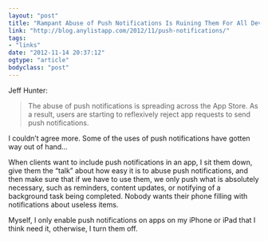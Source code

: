 ```yaml
---
layout: "post"
title: "Rampant Abuse of Push Notifications Is Ruining Them For All Developers"
link: "http://blog.anylistapp.com/2012/11/push-notifications/"
tags: 
- "links"
date: "2012-11-14 20:37:12"
ogtype: "article"
bodyclass: "post"
---
```


Jeff Hunter:

> The abuse of push notifications is spreading across the App Store. As a result, users are starting to reflexively reject app requests to send push notifications.

I couldn’t agree more. Some of the uses of push notifications have gotten way out of hand…

When clients want to include push notifications in an app, I sit them down, give them the “talk” about how easy it is to abuse push notifications, and then make sure that if we have to use them, we only push what is absolutely necessary, such as reminders, content updates, or notifying of a background task being completed. Nobody wants their phone filling with notifications about useless items.

Myself, I only enable push notifications on apps on my iPhone or iPad that I think need it, otherwise, I turn them off.